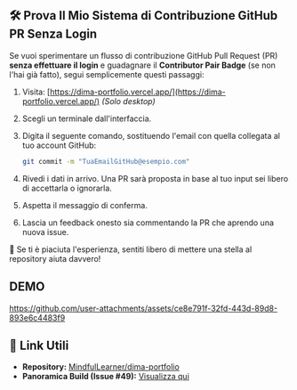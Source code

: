 
## 🛠️ Prova Il Mio Sistema di Contribuzione GitHub PR Senza Login

Se vuoi sperimentare un flusso di contribuzione GitHub Pull Request (PR) **senza effettuare il login** e guadagnare il **Contributor Pair Badge** (se non l'hai già fatto), segui semplicemente questi passaggi:

1. Visita: [https://dima-portfolio.vercel.app/](https://dima-portfolio.vercel.app/)
   *(Solo desktop)*
2. Scegli un terminale dall'interfaccia.
3. Digita il seguente comando, sostituendo l'email con quella collegata al tuo account GitHub:

   ```bash
   git commit -m "TuaEmailGitHub@esempio.com"
   ```
4. Rivedi i dati in arrivo. Una PR sarà proposta in base al tuo input sei libero di accettarla o ignorarla.
5. Aspetta il messaggio di conferma.
6. Lascia un feedback onesto sia commentando la PR che aprendo una nuova issue.

🌟 Se ti è piaciuta l'esperienza, sentiti libero di mettere una stella al repository aiuta davvero!

## DEMO
https://github.com/user-attachments/assets/ce8e791f-32fd-443d-89d8-893e6c4483f9

## 🔗 Link Utili

* **Repository:** [MindfulLearner/dima-portfolio](https://github.com/MindfulLearner/dima-portfolio)
* **Panoramica Build (Issue #49):** [Visualizza qui](https://github.com/MindfulLearner/dima-portfolio/issues/49)


